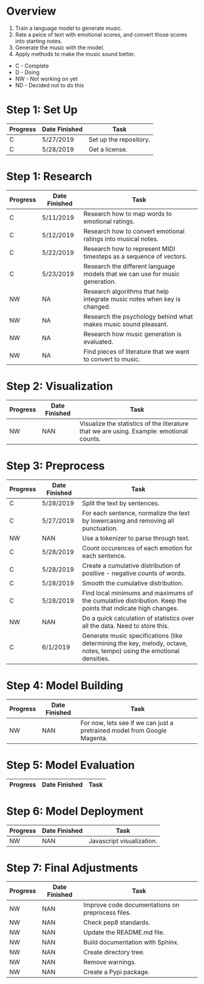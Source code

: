 # Overview

1. Train a language model to generate music.
2. Rate a peice of text with emotional scores, and convert those scores into starting notes.
3. Generate the music with the model.
4. Apply methods to make the music sound better.


* C - Complete
* D - Doing
* NW - Not working on yet
* ND - Decided not to do this



# Step 1: Set Up

| Progress | Date Finished | Task                  
|----------|---------------|-----
|C         | 5/27/2019     | Set up the repository.
|C         | 5/28/2019     | Get a license.





# Step 1: Research 

| Progress | Date Finished | Task                  
|----------|---------------|-----
|C         | 5/11/2019     | Research how to map words to emotional ratings.
|C         | 5/12/2019     | Research how to convert emotional ratings into musical notes.
|C         | 5/22/2019     | Research how to represent MIDI timesteps as a sequence of vectors.
|C         | 5/23/2019     | Research the different language models that we can use for music generation.
|NW         | NA     | Research algorithms that help integrate music notes when key is changed.
|NW         | NA     | Research the psychology behind what makes music sound pleasant.
|NW         | NA     | Research how music generation is evaluated.
|NW         | NA     | Find pieces of literature that we want to convert to music.

# Step 2: Visualization

| Progress | Date Finished | Task                  
|----------|---------------|-----
| NW | NAN| Visualize the statistics of the literature that we are using. Example: emotional counts.


# Step 3: Preprocess

| Progress | Date Finished | Task                  
|----------|---------------|-----
|C         | 5/28/2019     | Split the text by sentences.
|C         | 5/27/2019     | For each sentence, normalize the text by lowercasing and removing all punctuation. 
|NW         | NAN     | Use a tokenizer to parse through text.
|C         | 5/28/2019     | Count occurences of each emotion for each sentence.
|C         | 5/28/2019     | Create a cumulative distribution of positive - negative counts of words.
|C         | 5/28/2019     | Smooth the cumulative distribution.
|C         | 5/28/2019     | Find local minimums and maximums of the cumulative distribution. Keep the points that indicate high changes.
|NW         | NAN     | Do a quick calculation of statistics over all the data. Need to store this.
|C         | 6/1/2019      | Generate music specifications (like determining the key, melody, octave, notes, tempo) using the emotional densities.


# Step 4: Model Building

| Progress | Date Finished | Task                  
|----------|---------------|-----
|NW         | NAN     | For now, lets see if we can just a pretrained model from Google Magenta.



# Step 5: Model Evaluation

| Progress | Date Finished | Task                  
|----------|---------------|-----


# Step 6: Model Deployment

| Progress | Date Finished | Task                  
|----------|---------------|-----
| NW        | NAN     | Javascript visualization.


# Step 7: Final Adjustments 

| Progress | Date Finished | Task  
|----------|---------------|-----
| NW        | NAN     | Improve code documentations on preprocess files.
| NW        | NAN     | Check pep8 standards.
| NW        | NAN     | Update the README.md file.
| NW        | NAN     | Build documentation with Sphinx.
| NW        | NAN     | Create directory tree.
| NW        | NAN     | Remove warnings.
| NW        | NAN     | Create a Pypi package.

